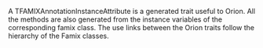 A TFAMIXAnnotationInstanceAttribute is  a generated trait useful to Orion. All the methods are also generated from the instance variables of the corresponding famix class. The use links between the Orion traits follow the hierarchy of the Famix classes. 
